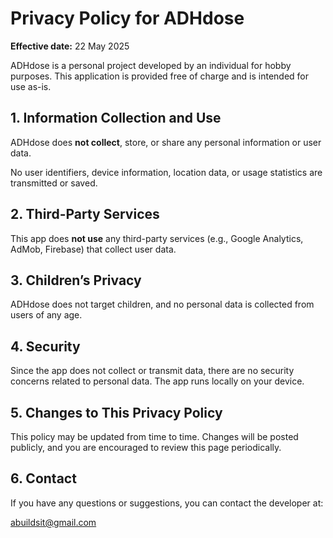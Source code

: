 # Privacy Policy for ADHdose

**Effective date:** 22 May 2025

ADHdose is a personal project developed by an individual for hobby purposes. This application is provided free of charge and is intended for use as-is.

## 1. Information Collection and Use

ADHdose does **not collect**, store, or share any personal information or user data.

No user identifiers, device information, location data, or usage statistics are transmitted or saved.

## 2. Third-Party Services

This app does **not use** any third-party services (e.g., Google Analytics, AdMob, Firebase) that collect user data.

## 3. Children’s Privacy

ADHdose does not target children, and no personal data is collected from users of any age.

## 4. Security

Since the app does not collect or transmit data, there are no security concerns related to personal data. The app runs locally on your device.

## 5. Changes to This Privacy Policy

This policy may be updated from time to time. Changes will be posted publicly, and you are encouraged to review this page periodically.

## 6. Contact

If you have any questions or suggestions, you can contact the developer at:

abuildsit@gmail.com
